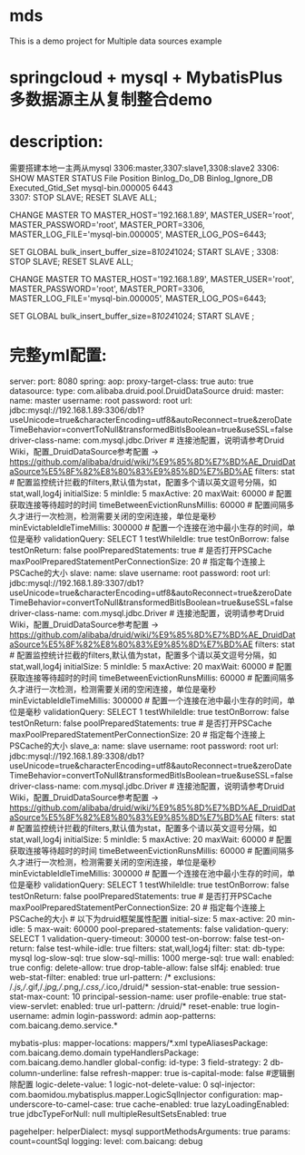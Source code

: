 # mds
This is a demo project for Multiple data sources example
# springcloud + mysql + MybatisPlus 多数据源主从复制整合demo
# description:
需要搭建本地一主两从mysql
3306:master,3307:slave1,3308:slave2
3306:
  SHOW MASTER STATUS
  File	            Position	Binlog_Do_DB	Binlog_Ignore_DB	Executed_Gtid_Set
  mysql-bin.000005	6443			
3307:
  STOP SLAVE;
  RESET SLAVE ALL;
  
  CHANGE MASTER TO 
  MASTER_HOST='192.168.1.89', 
  MASTER_USER='root', 
  MASTER_PASSWORD='root', 
  MASTER_PORT=3306,
  MASTER_LOG_FILE='mysql-bin.000005',
  MASTER_LOG_POS=6443;
  
  SET GLOBAL bulk_insert_buffer_size=8*1024*1024;
  START SLAVE ;
3308:
  STOP SLAVE;
  RESET SLAVE ALL;
  
  CHANGE MASTER TO 
  MASTER_HOST='192.168.1.89', 
  MASTER_USER='root', 
  MASTER_PASSWORD='root', 
  MASTER_PORT=3306,
  MASTER_LOG_FILE='mysql-bin.000005',
  MASTER_LOG_POS=6443;
  
  SET GLOBAL bulk_insert_buffer_size=8*1024*1024;
  START SLAVE ;
# 完整yml配置:
server:
  port: 8080
spring:
  aop:
    proxy-target-class: true
    auto: true
  datasource:
    type: com.alibaba.druid.pool.DruidDataSource
    druid:
      master:
        name: master
        username: root
        password: root
        url: jdbc:mysql://192.168.1.89:3306/db1?useUnicode=true&characterEncoding=utf8&autoReconnect=true&zeroDateTimeBehavior=convertToNull&transformedBitIsBoolean=true&useSSL=false
        driver-class-name: com.mysql.jdbc.Driver
        # 连接池配置，说明请参考Druid Wiki，配置_DruidDataSource参考配置 -> https://github.com/alibaba/druid/wiki/%E9%85%8D%E7%BD%AE_DruidDataSource%E5%8F%82%E8%80%83%E9%85%8D%E7%BD%AE
        filters: stat # 配置监控统计拦截的filters,默认值为stat，配置多个请以英文逗号分隔，如stat,wall,log4j
        initialSize: 5
        minIdle: 5
        maxActive: 20
        maxWait: 60000 # 配置获取连接等待超时的时间
        timeBetweenEvictionRunsMillis: 60000 # 配置间隔多久才进行一次检测，检测需要关闭的空闲连接，单位是毫秒
        minEvictableIdleTimeMillis: 300000 # 配置一个连接在池中最小生存的时间，单位是毫秒
        validationQuery: SELECT 1
        testWhileIdle: true
        testOnBorrow: false
        testOnReturn: false
        poolPreparedStatements: true # 是否打开PSCache
        maxPoolPreparedStatementPerConnectionSize: 20 # 指定每个连接上PSCache的大小
      slave:
        name: slave
        username: root
        password: root
        url: jdbc:mysql://192.168.1.89:3307/db1?useUnicode=true&characterEncoding=utf8&autoReconnect=true&zeroDateTimeBehavior=convertToNull&transformedBitIsBoolean=true&useSSL=false
        driver-class-name: com.mysql.jdbc.Driver
        # 连接池配置，说明请参考Druid Wiki，配置_DruidDataSource参考配置 -> https://github.com/alibaba/druid/wiki/%E9%85%8D%E7%BD%AE_DruidDataSource%E5%8F%82%E8%80%83%E9%85%8D%E7%BD%AE
        filters: stat # 配置监控统计拦截的filters,默认值为stat，配置多个请以英文逗号分隔，如stat,wall,log4j
        initialSize: 5
        minIdle: 5
        maxActive: 20
        maxWait: 60000 # 配置获取连接等待超时的时间
        timeBetweenEvictionRunsMillis: 60000 # 配置间隔多久才进行一次检测，检测需要关闭的空闲连接，单位是毫秒
        minEvictableIdleTimeMillis: 300000 # 配置一个连接在池中最小生存的时间，单位是毫秒
        validationQuery: SELECT 1
        testWhileIdle: true
        testOnBorrow: false
        testOnReturn: false
        poolPreparedStatements: true # 是否打开PSCache
        maxPoolPreparedStatementPerConnectionSize: 20 # 指定每个连接上PSCache的大小
      slave_a:
        name: slave
        username: root
        password: root
        url: jdbc:mysql://192.168.1.89:3308/db1?useUnicode=true&characterEncoding=utf8&autoReconnect=true&zeroDateTimeBehavior=convertToNull&transformedBitIsBoolean=true&useSSL=false
        driver-class-name: com.mysql.jdbc.Driver
        # 连接池配置，说明请参考Druid Wiki，配置_DruidDataSource参考配置 -> https://github.com/alibaba/druid/wiki/%E9%85%8D%E7%BD%AE_DruidDataSource%E5%8F%82%E8%80%83%E9%85%8D%E7%BD%AE
        filters: stat # 配置监控统计拦截的filters,默认值为stat，配置多个请以英文逗号分隔，如stat,wall,log4j
        initialSize: 5
        minIdle: 5
        maxActive: 20
        maxWait: 60000 # 配置获取连接等待超时的时间
        timeBetweenEvictionRunsMillis: 60000 # 配置间隔多久才进行一次检测，检测需要关闭的空闲连接，单位是毫秒
        minEvictableIdleTimeMillis: 300000 # 配置一个连接在池中最小生存的时间，单位是毫秒
        validationQuery: SELECT 1
        testWhileIdle: true
        testOnBorrow: false
        testOnReturn: false
        poolPreparedStatements: true # 是否打开PSCache
        maxPoolPreparedStatementPerConnectionSize: 20 # 指定每个连接上PSCache的大小
      # 以下为druid框架属性配置
      initial-size: 5
      max-active: 20
      min-idle: 5
      max-wait: 60000
      pool-prepared-statements: false
      validation-query: SELECT 1
      validation-query-timeout: 30000
      test-on-borrow: false
      test-on-return: false
      test-while-idle: true
      filters: stat,wall,log4j
      filter:
        stat:
          db-type: mysql
          log-slow-sql: true
          slow-sql-millis: 1000
          merge-sql: true
        wall:
          enabled: true
          config:
            delete-allow: true
            drop-table-allow: false
        slf4j:
          enabled: true
      web-stat-filter:
        enabled: true
        url-pattern: /*
        exclusions: /*.js,/*.gif,/*.jpg,/*.png,/*.css,/*.ico,/druid/*
        session-stat-enable: true
        session-stat-max-count: 10
        principal-session-name: user
        profile-enable: true
      stat-view-servlet:
        enabled: true
        url-pattern: /druid/*
        reset-enable: true
        login-username: admin
        login-password: admin
      aop-patterns: com.baicang.demo.service.*


mybatis-plus:
  mapper-locations: mappers/*.xml
  typeAliasesPackage: com.baicang.demo.domain
  typeHandlersPackage: com.baicang.demo.handler
  global-config:
    id-type: 3
    field-strategy: 2
    db-column-underline: false
    refresh-mapper: true
    is-capital-mode: false
    #逻辑删除配置
    logic-delete-value: 1
    logic-not-delete-value: 0
    sql-injector: com.baomidou.mybatisplus.mapper.LogicSqlInjector
  configuration:
    map-underscore-to-camel-case: true
    cache-enabled: true
    lazyLoadingEnabled: true
    jdbcTypeForNull: null
    multipleResultSetsEnabled: true


pagehelper:
    helperDialect: mysql
    supportMethodsArguments: true
    params: count=countSql
logging:
  level:
    com.baicang: debug
